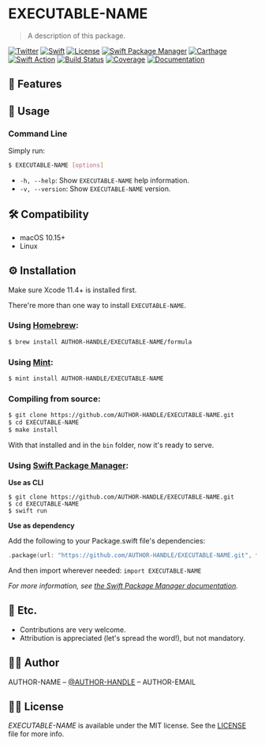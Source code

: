 # EXECUTABLE-NAME
> A description of this package.

[![Twitter](https://img.shields.io/badge/contact-%40AUTHOR-HANDLE-blue)](http://twitter.com/AUTHOR-HANDLE)
[![Swift](https://img.shields.io/badge/swift-5-orange)](https://swift.org)
[![License](https://img.shields.io/github/license/AUTHOR-HANDLE/EXECUTABLE-NAME)](LICENSE)
[![Swift Package Manager](https://img.shields.io/badge/Swift%20Package%20Manager-compatible-4BC51D.svg?style=flat)](https://swift.org/package-manager)
[![Carthage](https://img.shields.io/badge/Carthage-compatible-4BC51D.svg?style=flat)](https://github.com/Carthage/Carthage)
[![Swift Action](https://github.com/AUTHOR-HANDLE/EXECUTABLE-NAME/workflows/Swift/badge.svg)](https://github.com/AUTHOR-HANDLE/EXECUTABLE-NAME/actions)
[![Build Status](https://travis-ci.com/AUTHOR-HANDLE/EXECUTABLE-NAME.svg?branch=master)](https://travis-ci.com/AUTHOR-HANDLE/EXECUTABLE-NAME)
[![Coverage](https://codecov.io/gh/AUTHOR-HANDLE/EXECUTABLE-NAME/branch/master/graph/badge.svg)](https://codecov.io/gh/AUTHOR-HANDLE/EXECUTABLE-NAME)
[![Documentation](docs/badge.svg)](https://AUTHOR-HANDLE.github.io/EXECUTABLE-NAME)

## 🌟 Features



## 🐒 Usage

### Command Line

Simply run:

```sh
$ EXECUTABLE-NAME [options]
```

* `-h, --help`: Show `EXECUTABLE-NAME` help information.
* `-v, --version`: Show `EXECUTABLE-NAME` version.

## 🛠 Compatibility

- macOS 10.15+
- Linux

## ⚙️ Installation

Make sure Xcode 11.4+ is installed first.

There're more than one way to install `EXECUTABLE-NAME`.

### Using [Homebrew](https://brew.sh):

```sh
$ brew install AUTHOR-HANDLE/EXECUTABLE-NAME/formula
```

### Using [Mint](https://github.com/yonaskolb/mint):

```sh
$ mint install AUTHOR-HANDLE/EXECUTABLE-NAME
```

### Compiling from source:

```sh
$ git clone https://github.com/AUTHOR-HANDLE/EXECUTABLE-NAME.git
$ cd EXECUTABLE-NAME
$ make install
```

With that installed and in the `bin` folder, now it's ready to serve.

### Using [Swift Package Manager](https://github.com/apple/swift-package-manager):

**Use as CLI**

```shell
$ git clone https://github.com/AUTHOR-HANDLE/EXECUTABLE-NAME.git
$ cd EXECUTABLE-NAME
$ swift run
```

**Use as dependency**

Add the following to your Package.swift file's dependencies:

```swift
.package(url: "https://github.com/AUTHOR-HANDLE/EXECUTABLE-NAME.git", from: "0.1.0")
```

And then import wherever needed: `import EXECUTABLE-NAME`

*For more information, see [the Swift Package Manager documentation](https://github.com/apple/swift-package-manager/tree/master/Documentation).*

## 🍻 Etc.

- Contributions are very welcome.
- Attribution is appreciated (let's spread the word!), but not mandatory.

## 👨‍💻 Author

AUTHOR-NAME – [@AUTHOR-HANDLE](https://twitter.com/AUTHOR-HANDLE) – AUTHOR-EMAIL

## 👮‍♂️ License

*EXECUTABLE-NAME* is available under the MIT license. See the [LICENSE](LICENSE) file for more info.

